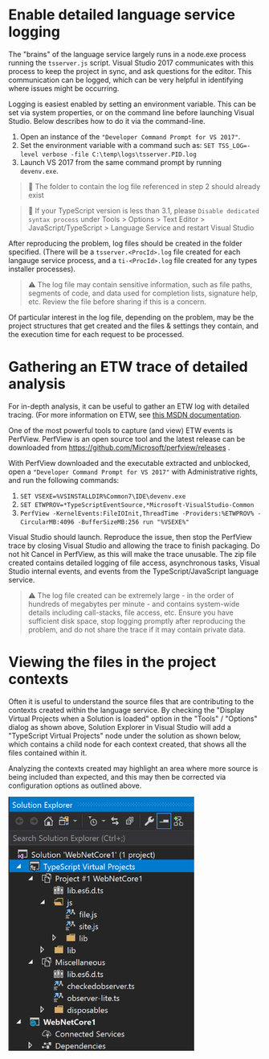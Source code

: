 # Enable detailed language service logging

The "brains" of the language service largely runs in a node.exe process running the `tsserver.js` script.
Visual Studio 2017 communicates with this process to keep the project in sync, and ask questions for the
editor. This communication can be logged, which can be very helpful in identifying where issues might be
occurring.

Logging is easiest enabled by setting an environment variable. This can be set via system properties, or
on the command line before launching Visual Studio. Below describes how to do it via the command-line.

1. Open an instance of the `"Developer Command Prompt for VS 2017"`.
2. Set the environment variable with a command such as: `SET TSS_LOG=-level verbose -file C:\temp\logs\tsserver.PID.log`
3. Launch VS 2017 from the same command prompt by running `devenv.exe`.

> :pushpin:
> The folder to contain the log file referenced in step 2 should already exist

> :pushpin:
> If your TypeScript version is less than 3.1, please `Disable dedicated syntax process` under Tools > Options > Text Editor > JavaScript/TypeScript > Language Service and restart Visual Studio

After reproducing the problem, log files should be created in the folder specified. (There will be a `tsserver.<ProcId>.log` file
created for each langauge service process, and a `ti-<ProcId>.log` file created for any types installer processes).

> :warning:
> The log file may contain sensitive information, such as file paths, segments of code, and
> data used for completion lists, signature help, etc. Review the file before sharing if this is a concern.

Of particular interest in the log file, depending on the problem, may be the project structures that get
created and the files & settings they contain, and the execution time for each request to be processed.

# Gathering an ETW trace of detailed analysis

For in-depth analysis, it can be useful to gather an ETW log with detailed tracing. (For more information
on ETW, see [this MSDN documentation](https://msdn.microsoft.com/en-us/library/windows/desktop/bb968803).

One of the most powerful tools to capture (and view) ETW events is PerfView. PerfView is an open source
tool and the latest release can be downloaded from https://github.com/Microsoft/perfview/releases .

With PerfView downloaded and the executable extracted and unblocked, open a `"Developer Command Prompt for VS 2017"`
with Administrative rights, and run the following commands:

1. `SET VSEXE=%VSINSTALLDIR%Common7\IDE\devenv.exe`
2. `SET ETWPROV=*TypeScriptEventSource,*Microsoft-VisualStudio-Common`
3. `PerfView -KernelEvents:FileIOInit,ThreadTime -Providers:%ETWPROV% -CircularMB:4096 -BufferSizeMB:256 run "%VSEXE%"`

Visual Studio should launch. Reproduce the issue, then stop the PerfView trace by closing Visual Studio
and allowing the trace to finish packaging. Do not hit Cancel in PerfView, as this will make the trace unusable.
The zip file created contains detailed logging of file access, asynchronous tasks, Visual Studio internal
events, and events from the TypeScript/JavaScript language service.

> :warning:
> The log file created can be extremely large - in the order of hundreds of megabytes per minute - and
> contains system-wide details including call-stacks, file access, etc. Ensure you have sufficient
> disk space, stop logging promptly after reproducing the problem, and do not share the trace if it may
> contain private data.

# Viewing the files in the project contexts

Often it is useful to understand the source files that are contributing to the contexts created
within the language service. By checking the "Display Virtual Projects when a Solution is loaded"
option in the "Tools" / "Options" dialog as shown above, Solution Explorer in Visual Studio will add a
"TypeScript Virtual Projects" node under the solution as shown below, which contains a child node
for each context created, that shows all the files contained within it.

Analyzing the contexts created may highlight an area where more source is being included than expected,
and this may then be corrected via configuration options as outlined above.

<img src="../../images/virtualprojects.png" width="370px"/>


